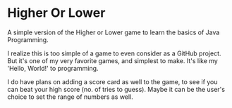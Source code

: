# Higher Or Lower
A simple version of the Higher or Lower game to learn the basics of Java Programming.

I realize this is too simple of a game to even consider as a GitHub project. But it's one of my very favorite games, and simplest to make. It's like my 'Hello, World!' to programming.

I do have plans on adding a score card as well to the game, to see if you can beat your high score (no. of tries to guess). Maybe it can be the user's choice to set the range of numbers as well.
